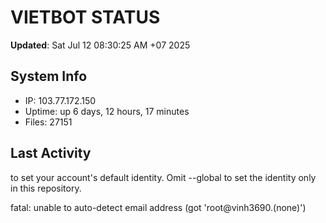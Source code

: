 # VIETBOT STATUS
**Updated**: Sat Jul 12 08:30:25 AM +07 2025

## System Info
- IP: 103.77.172.150
- Uptime: up 6 days, 12 hours, 17 minutes
- Files: 27151

## Last Activity

to set your account's default identity.
Omit --global to set the identity only in this repository.

fatal: unable to auto-detect email address (got 'root@vinh3690.(none)')
